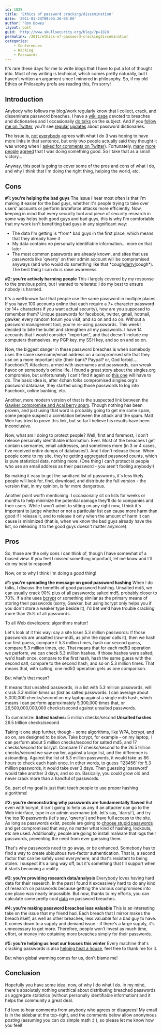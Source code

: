 ```yaml
---
id: 1028
title: 'Ethics of password cracking/dissemination'
date: '2011-01-24T09:03:26-05:00'
author: 'Ron Bowes'
layout: post
guid: 'http://www.skullsecurity.org/blog/?p=1028'
permalink: /2011/ethics-of-password-crackingdissemination
categories:
    - Conferences
    - Hacking
    - Passwords
---
```


It's rare these days for me to write blogs that I have to put a lot of thought into. Most of my writing is technical, which comes pretty naturally, but I haven't written an argument since I minored in philosophy. So, if my old Ethics or Philosophy profs are reading this, I'm sorry! 
<!--more-->
<h2>Introduction</h2>
Anybody who follows my blog/work regularly know that I collect, crack, and disseminate password breaches. I have a <a href='/wiki/index.php/Passwords'>wiki page</a> devoted to breaches and dictionaries and I occasionally <a href='https://deepsec.net/docs/speaker.html#PSLOT17'>do talks</a> on the subject. And if you <a href='https://twitter.com/iagox86'>follow me on Twitter</a>, you'll see <a href='https://twitter.com/iagox86/status/17619856631275520'>regular</a> <a href='https://twitter.com/iagox86/status/17615145828089856'>updates</a> about password dictionaries. 

The issue is, <a href='https://twitter.com/brainwagon/status/17619256166322177'>not</a> <a href='http://twitter.com/SimonLR/statuses/17984868306653185'>everybody</a> agrees with what I do (I was hoping to have more links in that sentence, but only two people actually said they thought it was wrong when I <a href='http://twitter.com/?status=@iagox86%20&in_reply_to_status_id=17983590822318080&in_reply_to=iagox86'>asked for comments on Twitter</a>). Fortunately, <a href='https://twitter.com/nikhil_mitt/statuses/17994429797244928'>many</a> <a href='https://twitter.com/LenIsham/statuses/18005375303294976'>more</a> <a href='https://twitter.com/ChrisJohnRiley/statuses/17987742487027712'>people</a> <a href='https://twitter.com/mruef/statuses/17986098747670528'>agreed</a> that I was doing something good. So I take that as a small victory... 

Anyway, this post is going to cover some of the pros and cons of what I do, and why I think that I'm doing the right thing, helping the world, etc. 

<h2>Cons</h2>
<strong>#1: you're helping the bad guys</strong>
The issue I hear most often is that I'm making it easier for the bad guys, whether it's people trying to take over users' accounts or perform bruteforce attacks more efficiently. Now, keeping in mind that every security tool and piece of security research in some way helps both good guys and bad guys, this is why I'm comfortable that my work isn't benefiting bad guys in any significant way:
<ul>
<li>The data I'm getting is *from* bad guys in the first place, which means that they already have it</li>
<li>My data contains no personally identifiable information... more on that later</li>
<li>The most common passwords are already known, and sites that use passwords like 'qwerty' on their admin account will be compromised anyways (and who would do something like that *cough<a href='http://scrollwars.com/'>darryl</a>cough*). The best thing I can do is raise awareness.</li>
</ul>

<strong>#2: you're actively harming people</strong>
This i largely covered by my response to the previous point, but I wanted to reiterate: I do my best to ensure nobody is harmed. 

It's a well known fact that people use the same password in multiple places. If you have 100 accounts online that each require a 7+ character password (or 14+ characters if you want actual security), how are you supposed to remember them? Unique passwords for facebook, twitter, gmail, hotmail, gawker, every random forum you visit, and so on and so on. Without a password management tool, you're re-using passwords. This week I decided to bite the bullet and strengthen all my passwords. I have 14 accounts that I would consider "important", and that doesn't include my computers themselves, my PGP key, my SSH key, and so on and so on. 

Now, the biggest danger in these password breaches is when somebody uses the same username/email address on a compromised site that they use on a more important site (their bank? Paypal? or, God forbid.... Facebook?) Attackers, armed with usernames and passwords, can wreak havoc on somebody's online life. I found a great story about the singles.org compromise, but unfortunately I can't find it again so <a href='http://www.computerworld.com.au/article/278298/exposed_christians_reminder_use_multiple_site_passwords/'>this one</a> will have to do. The basic idea is, after 4chan folks compromised singles.org's password database, they started using those passwords to log into Facebook, online banking, etc. 

Another, more modern version of that is the suspected link between the <a href='http://nakedsecurity.sophos.com/2010/12/13/acai-berry-spam-gawker-password-hack-twitter/'>Gawker compromise and Açaí berry spam</a>. Though nothing has been proven, and just using that word is probably going to get me some spam, some people suspect a correlation between the attack and the spam. Matt Weir has tried to prove this link, but so far I believe his results have been inconclusive. 

Now, what am I doing to protect people? Well, first and foremost, I don't release personally identifiable information. Ever. Most of the breaches I get contain usernames, email addresses, and sometimes more (in 3 or 4 cases, I've received entire dumps of databases!). And I don't release those. When people come to my site, they're getting aggregated password counts, which is pure statistical data, nothing more. (One thing I can't protect is people who use an email address as their password - you aren't fooling anybody!)

By making it easy to get the sanitized list of passwords, it's less likely people will look for, find, download, and distribute the full version - the version that, in my opinion, is far more dangerous. 

Another point worth mentioning: I occasionally sit on lists for weeks or months to help minimize the potential damage they'll do to companies and their users. While I won't admit to sitting on any right now, I think it's important to judge whether or not a particular list can cause more harm than good if I release it, and to release it only when the amount of harm it can cause is minimized (that is, when we know the bad guys already have the list, so releasing it to the good guys doesn't matter anymore). 

<h2>Pros</h2>
So, those are the only cons I can think of, though I have somewhat of a biased view. If you feel I missed something important, let me know and I'll do my best to respond! 

Now, on to why I think I'm doing a *good* thing! 

<strong>#1: you're spreading the message on good password hashing</strong>
When I do talks, I discuss the benefits of good password hashing. Unsalted md5, we can usually crack 90% plus of all passwords; salted md5, probably closer to 70%. If a site uses <a href='http://codahale.com/how-to-safely-store-a-password/'>bcrypt</a> or something similar as the primary means of storing their passwords (sorry, Gawker, but using bcrypt only helps you if you don't store a weaker type beside it), I'd bet we'd have trouble cracking more than 25% of all passwords. 

To all Web developers: algorithms matter! 

Let's look at it this way: say a site loses 5.3 million passwords: If those passwords are unsalted (raw-md5, as john the ripper calls it), then we hash our first guess, compare it 5.3 million times, hash our second guess, compare 5.3 million times, etc. That means that for each md5() operation we perform, we can check 5.3 million hashes. If those hashes were salted, we'd hash once, compare to the first hash, hash the same guess with the second salt, compare to the second hash, and so on 5.3 million times. That means that, with salting, one md5() operation gets us one comparison. 

But what's that mean?

It means that unsalted passwords, in a list with 5.3 million passwords, will crack <em>5.3 million times as fast</em> as salted passwords. I can average about 5,000,000 checks/second on my laptop against a single md5 hash, which means I can perform approximately 5,300,000 times that, or 26,500,000,000,000 checks/second against unsalted passwords. 

To summarize:
<strong>Salted hashes:</strong> 5 million checks/second
<strong>Unsalted hashes</strong> 26.5 trillion checks/second

Taking it one step further, though - some algorithms, like WPA, bcrypt, and so on, are designed to be slow. Take bcrypt, for example - on my laptop, I can perform about 5 million checks/second for salted md5, and 17 checks/second for bcrypt. Compare 17 checks/second to the 26.5 trillion checks/second we saw earlier, against a large list, and the difference is astounding. Against the list of 5.3 million passwords, it would take us 86 hours to check each hash once. In other words, to guess '123456' for 5.3 million passwords, it would take over 3 days. Then guessing 'password' would take another 3 days, and so on. Basically, you could grow old and never crack more than a handful of passwords. 

So, part of my goal is just that: teach people to use proper hashing algorithms! 

<strong>#2: you're demonstrating why passwords are fundamentally flawed</strong>
But even with bcrypt, it isn't going to help us any if an attacker can go to the Web interface, type in an admin username (oh, let's say, 'darryl'), and try the top 10 passwords (let's say, 'qwerty') and have full access to the site. As long as passwords exist, people are going to <a href='http://www.skullsecurity.org/blog/2010/hard-evidence-that-people-suck-at-passwords'>choose stupid passwords</a> and get compromised that way, no matter what kind of hashing, lockouts, etc are used. Additionally, people are going to install malware that logs their passwords, preventing the need from ever guessing them. 

That's why passwords need to go away, or be enhanced. Somebody has to find a way to create ubiquitous two-factor authentication. That is, a second factor that can be safely used everywhere, and that's resistant to being stolen. I suspect it's a long way off, but it's something that I'll support when it starts becoming a reality. 

<strong>#3: you're providing research data/analysis</strong>
Everybody loves having hard data for their research. In the past I found it excessively hard to do any kind of research on passwords because getting the various compromises into one place was nearly impossible. But now, thanks to my efforts, you can calculate some pretty cool <a href='http://svn.skullsecurity.org:81/ron/security/2010-11-deepsec/data.ods'>data</a> on password breaches. 

<strong>#4: you're making password breaches less valuable</strong>
This is an interesting take on the issue that my friend had. Each breach that I mirror makes the breach itself, as well as other breaches, less valuable for a bad guy to have. It comes down to a supply and demand issue - if there's a large supply, it's unnecessary to get more. Therefore, people won't invest as much time, effort, or money into obtaining more breaches simply for their passwords. 

<strong>#5: you're helping us heat our houses this winter</strong>
Every machine that's cracking passwords is also <a href='https://twitter.com/_sid77/status/17620972215476224'>helping heat a house</a>, feel free to thank me for it. 

But when global warming comes for us, don't blame me! 

<h2>Conclusion</h2>
Hopefully you have some idea, now, of why I do what I do. In my mind, there's absolutely nothing unethical about distributing breached passwords as aggregate statistics (without personally identifiable information) and it helps the community a great deal. 

I'd love to hear comments from anybody who agrees or disagrees! My email is in the sidebar at the top-right, and the comments below allow anonymous posting (assuming you can do simple math :) ), so please let me know how you feel! 
